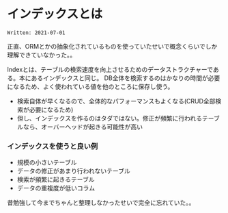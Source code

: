 # インデックスとは

`Written: 2021-07-01`

正直、ORMとかの抽象化されているものを使っていたせいで概念くらいでしか理解できていなかった。。

Indexとは、テーブルの検索速度を向上させるためのデータストラクチャーである。本にあるインデックスと同じ。
DB全体を検索するのはかなりの時間が必要になるため、よく使われている値を他のところに保存し使う。

- 検索自体が早くなるので、全体的なパフォーマンスもよくなる(CRUD全部検索が必要になるため)
- 但し、インデックスを作るのはタダではない。修正が頻繁に行われるテーブルなら、オーバーヘッドが起きる可能性が高い

### インデックスを使うと良い例
- 規模の小さいテーブル
- データの修正があまり行われないテーブル
- 検索が頻繁に起きるテーブル
- データの重複度が低いコラム

昔勉強して今までちゃんと整理しなかったせいで完全に忘れていた。。
